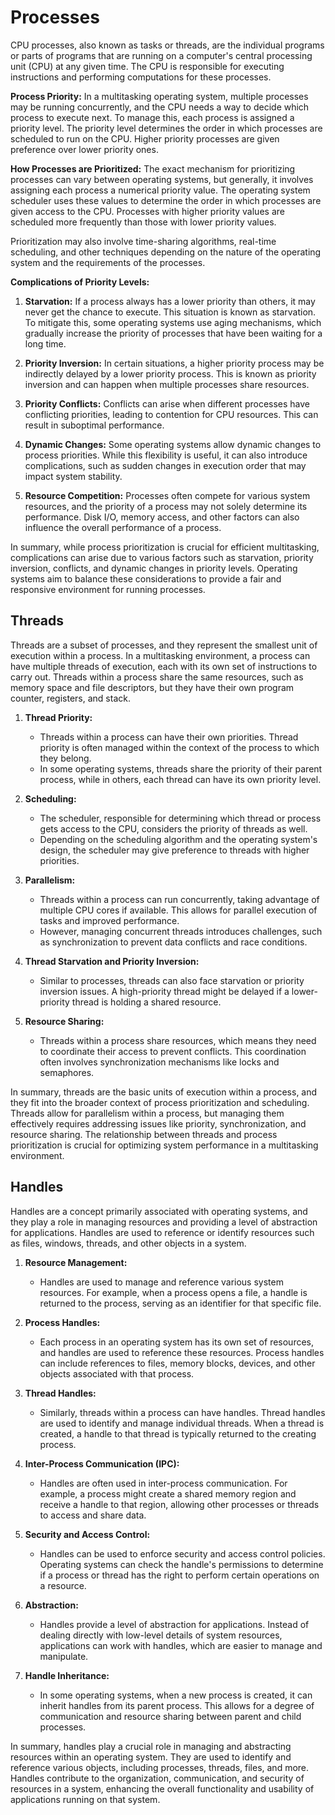 # Processes
CPU processes, also known as tasks or threads, are the individual programs or parts of programs that are running on a computer's central processing unit (CPU) at any given time. The CPU is responsible for executing instructions and performing computations for these processes.

**Process Priority:**
In a multitasking operating system, multiple processes may be running concurrently, and the CPU needs a way to decide which process to execute next. To manage this, each process is assigned a priority level. The priority level determines the order in which processes are scheduled to run on the CPU. Higher priority processes are given preference over lower priority ones.

**How Processes are Prioritized:**
The exact mechanism for prioritizing processes can vary between operating systems, but generally, it involves assigning each process a numerical priority value. The operating system scheduler uses these values to determine the order in which processes are given access to the CPU. Processes with higher priority values are scheduled more frequently than those with lower priority values.

Prioritization may also involve time-sharing algorithms, real-time scheduling, and other techniques depending on the nature of the operating system and the requirements of the processes.

**Complications of Priority Levels:**
1. **Starvation:** If a process always has a lower priority than others, it may never get the chance to execute. This situation is known as starvation. To mitigate this, some operating systems use aging mechanisms, which gradually increase the priority of processes that have been waiting for a long time.

2. **Priority Inversion:** In certain situations, a higher priority process may be indirectly delayed by a lower priority process. This is known as priority inversion and can happen when multiple processes share resources.

3. **Priority Conflicts:** Conflicts can arise when different processes have conflicting priorities, leading to contention for CPU resources. This can result in suboptimal performance.

4. **Dynamic Changes:** Some operating systems allow dynamic changes to process priorities. While this flexibility is useful, it can also introduce complications, such as sudden changes in execution order that may impact system stability.

5. **Resource Competition:** Processes often compete for various system resources, and the priority of a process may not solely determine its performance. Disk I/O, memory access, and other factors can also influence the overall performance of a process.

In summary, while process prioritization is crucial for efficient multitasking, complications can arise due to various factors such as starvation, priority inversion, conflicts, and dynamic changes in priority levels. Operating systems aim to balance these considerations to provide a fair and responsive environment for running processes.

## Threads
Threads are a subset of processes, and they represent the smallest unit of execution within a process. In a multitasking environment, a process can have multiple threads of execution, each with its own set of instructions to carry out. Threads within a process share the same resources, such as memory space and file descriptors, but they have their own program counter, registers, and stack.

1. **Thread Priority:**
   - Threads within a process can have their own priorities. Thread priority is often managed within the context of the process to which they belong.
   - In some operating systems, threads share the priority of their parent process, while in others, each thread can have its own priority level.

2. **Scheduling:**
   - The scheduler, responsible for determining which thread or process gets access to the CPU, considers the priority of threads as well.
   - Depending on the scheduling algorithm and the operating system's design, the scheduler may give preference to threads with higher priorities.

3. **Parallelism:**
   - Threads within a process can run concurrently, taking advantage of multiple CPU cores if available. This allows for parallel execution of tasks and improved performance.
   - However, managing concurrent threads introduces challenges, such as synchronization to prevent data conflicts and race conditions.

4. **Thread Starvation and Priority Inversion:**
   - Similar to processes, threads can also face starvation or priority inversion issues. A high-priority thread might be delayed if a lower-priority thread is holding a shared resource.

5. **Resource Sharing:**
   - Threads within a process share resources, which means they need to coordinate their access to prevent conflicts. This coordination often involves synchronization mechanisms like locks and semaphores.

In summary, threads are the basic units of execution within a process, and they fit into the broader context of process prioritization and scheduling. Threads allow for parallelism within a process, but managing them effectively requires addressing issues like priority, synchronization, and resource sharing. The relationship between threads and process prioritization is crucial for optimizing system performance in a multitasking environment.

## Handles
Handles are a concept primarily associated with operating systems, and they play a role in managing resources and providing a level of abstraction for applications. Handles are used to reference or identify resources such as files, windows, threads, and other objects in a system.

1. **Resource Management:**
   - Handles are used to manage and reference various system resources. For example, when a process opens a file, a handle is returned to the process, serving as an identifier for that specific file.

2. **Process Handles:**
   - Each process in an operating system has its own set of resources, and handles are used to reference these resources. Process handles can include references to files, memory blocks, devices, and other objects associated with that process.

3. **Thread Handles:**
   - Similarly, threads within a process can have handles. Thread handles are used to identify and manage individual threads. When a thread is created, a handle to that thread is typically returned to the creating process.

4. **Inter-Process Communication (IPC):**
   - Handles are often used in inter-process communication. For example, a process might create a shared memory region and receive a handle to that region, allowing other processes or threads to access and share data.

5. **Security and Access Control:**
   - Handles can be used to enforce security and access control policies. Operating systems can check the handle's permissions to determine if a process or thread has the right to perform certain operations on a resource.

6. **Abstraction:**
   - Handles provide a level of abstraction for applications. Instead of dealing directly with low-level details of system resources, applications can work with handles, which are easier to manage and manipulate.

7. **Handle Inheritance:**
   - In some operating systems, when a new process is created, it can inherit handles from its parent process. This allows for a degree of communication and resource sharing between parent and child processes.

In summary, handles play a crucial role in managing and abstracting resources within an operating system. They are used to identify and reference various objects, including processes, threads, files, and more. Handles contribute to the organization, communication, and security of resources in a system, enhancing the overall functionality and usability of applications running on that system.